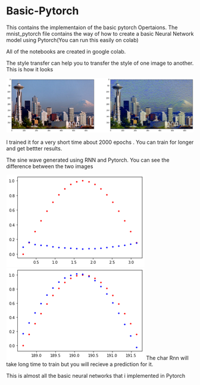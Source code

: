 # Basic-Pytorch

This contains the implementaion of the basic pytorch Opertaions.
The mnist_pytorch file contains the way of how to create a basic Neural Network model using Pytorch(You can run this easily on colab)

All of the notebooks are created in google colab.

The style transfer can help you to transfer the style of one image to another. This is how it looks

![](transfer.png)


I trained it for a very short time about 2000 epochs . You can train for longer and get bettter results.


The sine wave generated using RNN and Pytorch.
You can see the difference between the two images

![](sine.2png.png)
![](sine.png)
The char Rnn will  take long time to train but you will recieve a prediction for it. 

This is almost all the basic neural networks that i implemented in Pytorch
